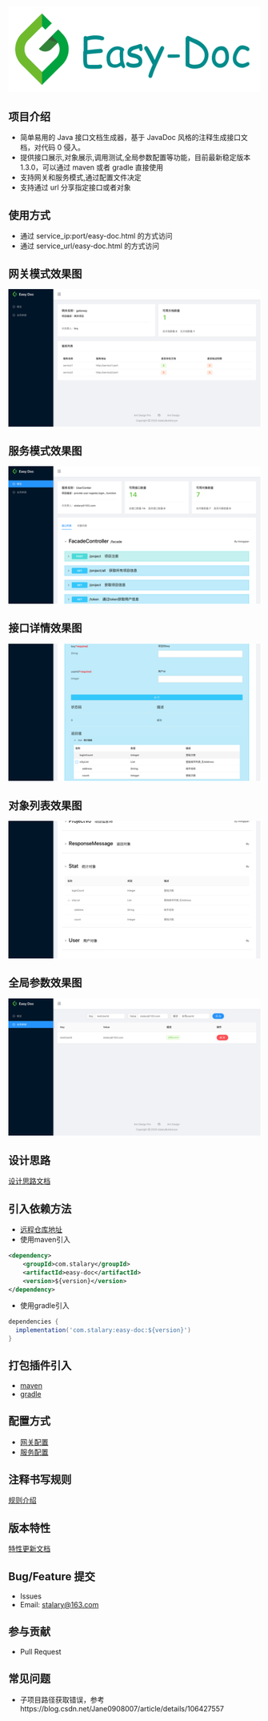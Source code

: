 ![logo](img/logo.png)

## 项目介绍
- 简单易用的 Java 接口文档生成器，基于 JavaDoc 风格的注释生成接口文档，对代码 0 侵入。
- 提供接口展示,对象展示,调用测试,全局参数配置等功能，目前最新稳定版本1.3.0，可以通过 maven 或者 gradle 直接使用
- 支持网关和服务模式,通过配置文件决定
- 支持通过 url 分享指定接口或者对象

## 使用方式
- 通过 service_ip:port/easy-doc.html 的方式访问
- 通过 service_url/easy-doc.html 的方式访问

## 网关模式效果图
![gateway](img/网关模式.png)

## 服务模式效果图
![service](img/服务模式.png)

## 接口详情效果图
![controller](img/接口详情.png)

## 对象列表效果图
![model](img/对象列表.png)

## 全局参数效果图
![global](img/全局参数.png)

## 设计思路
[设计思路文档](doc/design.md)

## 引入依赖方法
- [远程仓库地址](https://mvnrepository.com/artifact/com.stalary/easy-doc)
- 使用maven引入
```xml
<dependency>
    <groupId>com.stalary</groupId>
    <artifactId>easy-doc</artifactId>
    <version>${version}</version>
</dependency>
```
- 使用gradle引入
```groovy
dependencies {
  implementation('com.stalary:easy-doc:${version}')	
}
```

## 打包插件引入
- [maven](https://github.com/Easy-doc/easydoc-maven-plugin)
- [gradle](https://github.com/Easy-doc/easydoc-gradle-plugin)

## 配置方式
- [网关配置](doc/gateway.md)
- [服务配置](doc/service.md)

## 注释书写规则
[规则介绍](doc/rule.md)

## 版本特性
[特性更新文档](doc/feature.md)

## Bug/Feature 提交
- Issues
- Email: stalary@163.com

## 参与贡献
- Pull Request

## 常见问题
- 子项目路径获取错误，参考https://blog.csdn.net/Jane0908007/article/details/106427557
